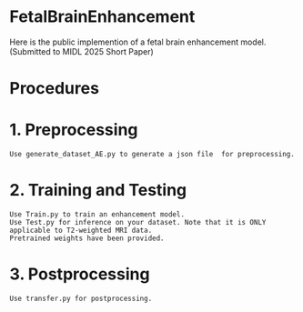 # FetalBrainEnhancement

Here is the public implemention of a fetal brain enhancement model. (Submitted to MIDL 2025 Short Paper)

# Procedures
# 1. Preprocessing
    Use generate_dataset_AE.py to generate a json file  for preprocessing.
# 2. Training and Testing
    Use Train.py to train an enhancement model.
    Use Test.py for inference on your dataset. Note that it is ONLY applicable to T2-weighted MRI data.
    Pretrained weights have been provided.
# 3. Postprocessing
    Use transfer.py for postprocessing.

